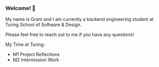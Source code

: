 ### Welcome! 👋

My name is Grant and I am currently a backend engineering student at Turing School of Software & Design. 

Please feel free to reach out to me if you have any questions!

My Time at Turing:

- M1 Project Reflections
- M2 Intermission Work


<!--
**grantdavis303/grantdavis303** is a ✨ _special_ ✨ repository because its `README.md` (this file) appears on your GitHub profile.

Here are some ideas to get you started:

- 🔭 I’m currently working on ...
- 🌱 I’m currently learning ...
- 👯 I’m looking to collaborate on ...
- 🤔 I’m looking for help with ...
- 💬 Ask me about ...
- 📫 How to reach me: ...
- 😄 Pronouns: ...
- ⚡ Fun fact: ...
-->
